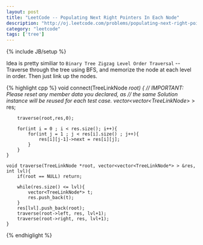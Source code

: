 ```yaml
---
layout: post
title: "LeetCode -- Populating Next Right Pointers In Each Node"
description: "http://oj.leetcode.com/problems/populating-next-right-pointers-in-each-node/"
category: "leetcode"
tags: ['tree']
---
```

{% include JB/setup %}

Idea is pretty similiar to `Binary Tree Zigzag Level Order Traversal` -- Traverse through the tree using BFS, and memorize the node at each level in order. Then just link up the nodes.

{% highlight cpp %}
    void connect(TreeLinkNode *root) {
        // IMPORTANT: Please reset any member data you declared, as
        // the same Solution instance will be reused for each test case.
        vector<vector<TreeLinkNode*> > res;
        
        traverse(root,res,0);
        
        for(int i = 0 ; i < res.size(); i++){
            for(int j = 1 ; j < res[i].size() ; j++){
                res[i][j-1]->next = res[i][j];
            }
        }
    }
    
    void traverse(TreeLinkNode *root, vector<vector<TreeLinkNode*> > &res, int lvl){
        if(root == NULL) return;
        
        while(res.size() <= lvl){
            vector<TreeLinkNode*> t;
            res.push_back(t);
        }
        res[lvl].push_back(root);
        traverse(root->left, res, lvl+1);
        traverse(root->right, res, lvl+1);
    }
{% endhiglight %}
